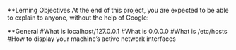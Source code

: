 **Lerning Objectives
At the end of this project, you are expected to be able to explain to anyone, without the help of Google:

**General
#What is localhost/127.0.0.1
#What is 0.0.0.0
#What is /etc/hosts
#How to display your machine’s active network interfaces
